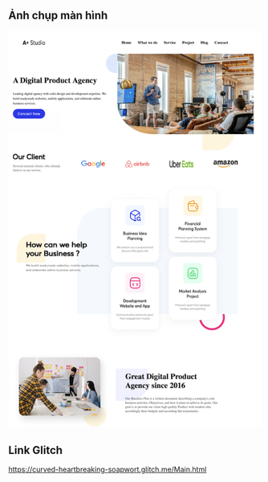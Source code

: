 ## Ảnh chụp màn hình
![Ảnh thiết kế ](Bai10.png)
## Link Glitch 
https://curved-heartbreaking-soapwort.glitch.me/Main.html